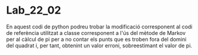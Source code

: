 # Lab_22_02
En aquest codi de python podreu trobar la modificació corresponent al codi de referència utilitzat a classe corresponent a l'ús del mètode de Markov per al càlcul de pi per a no contar els punts que es troben fora del domini del quadrat i, per tant, obtenint un valor erroni, sobreestimant el valor de pi.
